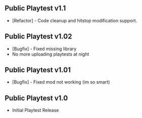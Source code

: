 ## Public Playtest v1.1
- [Refactor] - Code cleanup and hitstop modification support.

## Public Playtest v1.02
- [Bugfix] - Fixed missing library 
- No more uploading playtests at night

## Public Playtest v1.01
- [Bugfix] - Fixed mod not working (im so smart)

## Public Playtest v1.0
- Initial Playtest Release